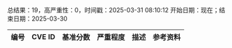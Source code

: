 总结果：19，高严重性：0，时间戳：2025-03-31 08:10:12
开始日期：现在；结束日期：2025-03-30

| 编号 | CVE ID | 基准分数 | 严重程度 | 描述 | 参考资料 |
|-----|--------|------------|----------|-------------|------------|
